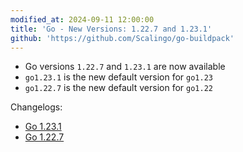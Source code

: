 ```yaml
---
modified_at: 2024-09-11 12:00:00
title: 'Go - New Versions: 1.22.7 and 1.23.1'
github: 'https://github.com/Scalingo/go-buildpack'
---
```


- Go versions `1.22.7` and `1.23.1` are now available
- `go1.23.1` is the new default version for `go1.23`
- `go1.22.7` is the new default version for `go1.22`

Changelogs:

* [Go 1.23.1](https://go.dev/doc/devel/release#go1.23.1)
* [Go 1.22.7](https://go.dev/doc/devel/release#go1.22.7)

